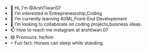 - 👋 Hi, I’m @ArshTiwari07
- 👀 I’m interested in Entrepreneurship,Coding
- 🌱 I’m currently learning AI/ML,Front-End Developement
- 💞️ I’m looking to collaborate on coding projects,buisness ideas.
- 📫 How to reach me instagram at arshtiwari.07
- 😄 Pronouns: he/him
- ⚡ Fun fact: Horses can sleep while standing.

<!---
ArshTiwari07/ArshTiwari07 is a ✨ special ✨ repository because its `README.md` (this file) appears on your GitHub profile.
You can click the Preview link to take a look at your changes.
--->
